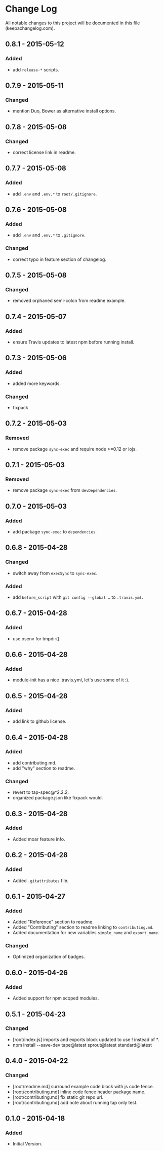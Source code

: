 # Change Log
All notable changes to this project will be documented in this file (keepachangelog.com).

## 0.8.1 - 2015-05-12
### Added
- add `release-*` scripts.

## 0.7.9 - 2015-05-11
### Changed
- mention Duo, Bower as alternative install options.

## 0.7.8 - 2015-05-08
### Changed
- correct license link in readme.

## 0.7.7 - 2015-05-08
### Added
- add `.env` and `.env.*` to `root/.gitignore`.

## 0.7.6 - 2015-05-08
### Added
- add `.env` and `.env.*` to `.gitignore`.

### Changed
- correct typo in feature section of changelog.

## 0.7.5 - 2015-05-08
### Changed
- removed orphaned semi-colon from readme example.

## 0.7.4 - 2015-05-07
### Added
- ensure Travis updates to latest npm before running install.

## 0.7.3 - 2015-05-06
### Added
- added more keywords.

### Changed
- fixpack

## 0.7.2 - 2015-05-03
### Removed
- remove package `sync-exec` and require node >=0.12 or iojs.

## 0.7.1 - 2015-05-03
### Removed
- remove package `sync-exec` from `devDependencies`.

## 0.7.0 - 2015-05-03
### Added
- add package `sync-exec` to `dependencies`.

## 0.6.8 - 2015-04-28
### Changed
- switch away from `execSync` to `sync-exec`.

### Added
- add `before_script` with `git config --global …` to `.travis.yml`.

## 0.6.7 - 2015-04-28
### Added
- use osenv for tmpdir().

## 0.6.6 - 2015-04-28
### Added
- module-init has a nice .travis.yml, let's use some of it :).

## 0.6.5 - 2015-04-28
### Added
- add link to github license.

## 0.6.4 - 2015-04-28
### Added
- add contributing.md.
- add "why" section to readme.

### Changed
- revert to tap-spec@^2.2.2.
- organized package.json like fixpack would.

## 0.6.3 - 2015-04-28
### Added
- Added moar feature info.

## 0.6.2 - 2015-04-28
### Added
- Added `.gitattributes` file.

## 0.6.1 - 2015-04-27
### Added
- Added "Reference" section to readme.
- Added "Contributing" section to readme linking to `contributing.md`.
- Added documentation for new variables `simple_name` and `export_name`.

### Changed
- Optimized organization of badges.

## 0.6.0 - 2015-04-26
### Added
- Added support for npm scoped modules.

## 0.5.1 - 2015-04-23
### Changed
- [root/index.js] imports and exports block updated to use ! instead of *.
- npm install --save-dev tape@latest sprout@latest standard@latest

## 0.4.0 - 2015-04-22
### Changed
- [root/readme.md] surround example code block with js code fence.
- [root/contributing.md] inline code fence header package name.
- [root/contributing.md] fix static git repo url.
- [root/contributing.md] add note about running tap only test.

## 0.1.0 - 2015-04-18
### Added
- Initial Version.

